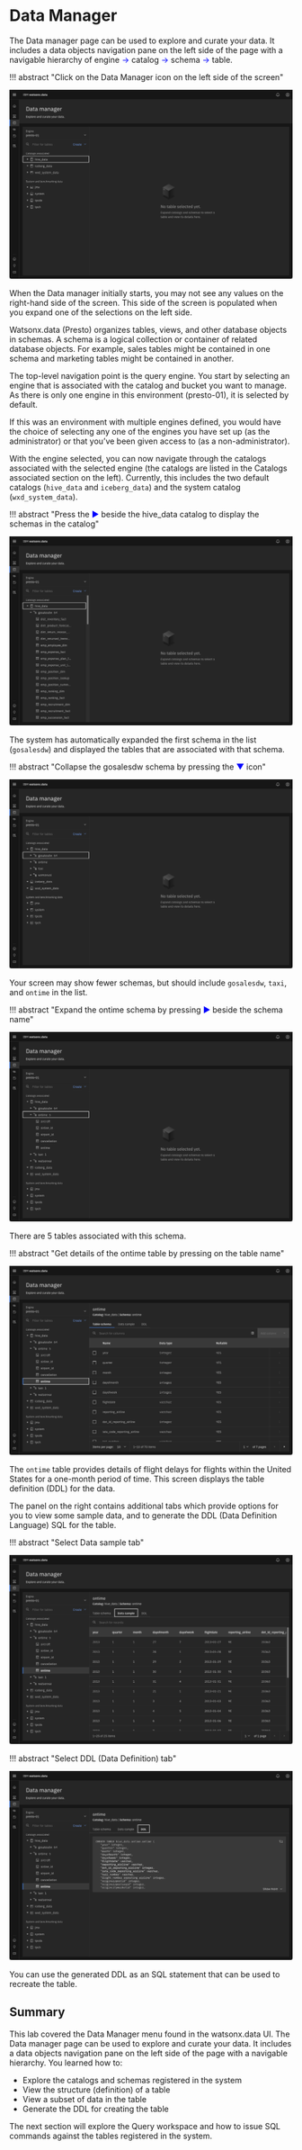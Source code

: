 # Data Manager

The Data manager page can be used to explore and curate your data. It includes a data objects navigation pane on the left side of the page with a navigable hierarchy of engine <span style="color:blue">&rarr;</span> catalog <span style="color:blue">&rarr;</span> schema <span style="color:blue">&rarr;</span> table.

!!! abstract "Click on the Data Manager icon on the left side of the screen"

![Browser](wxd-images/watsonx-data-manager.png) 

When the Data manager initially starts, you may not see any values on the right-hand side of the screen. This side of the screen is populated when you expand one of the selections on the left side.

Watsonx.data (Presto) organizes tables, views, and other database objects in schemas. A schema is a logical collection or container of related database objects. For example, sales tables might be contained in one schema and marketing tables might be contained in another.

The top-level navigation point is the query engine. You start by selecting an engine that is associated with the catalog and bucket you want to manage. As there is only one engine in this environment (presto-01), it is selected by default. 

If this was an environment with multiple engines defined, you would have the choice of selecting any one of the engines you have set up (as the administrator) or that you’ve been given access to (as a non-administrator).

With the engine selected, you can now navigate through the catalogs associated with the selected engine (the catalogs are listed in the Catalogs associated section on the left). Currently, this includes the two default catalogs (`hive_data` and `iceberg_data`) and the system catalog (`wxd_system_data`). 

!!! abstract "Press the <span style="font-style:bold; color:blue;">&#9658;</span> beside the hive_data catalog to display the schemas in the catalog"

![Browser](wxd-images/watsonx-hive-schemas.png) 

The system has automatically expanded the first schema in the list (`gosalesdw`) and displayed the tables that are associated with that schema. 

!!! abstract  "Collapse the gosalesdw schema by pressing the <span style="font-style:bold; color:blue;">&#9660;</span> icon"

![Browser](wxd-images/watsonx-hive-all-schemas.png) 

Your screen may show fewer schemas, but should include `gosalesdw`, `taxi`, and `ontime` in the list.

!!! abstract "Expand the ontime schema by pressing <span style="font-style:bold; color:blue;">&#9658;</span> beside the schema name"

![Browser](wxd-images/watsonx-ontime-schema.png) 

There are 5 tables associated with this schema. 

!!! abstract "Get details of the ontime table by pressing on the table name"

![Browser](wxd-images/watsonx-ontime-table.png) 

The `ontime` table provides details of flight delays for flights within the United States for a one-month period of time. This screen displays the table definition (DDL) for the data. 

The panel on the right contains additional tabs which provide options for you to view some sample data, and to generate the DDL (Data Definition Language) SQL for the table.

!!! abstract "Select Data sample tab"

![Browser](wxd-images/watsonx-ontime-data-sample.png) 

!!! abstract "Select DDL (Data Definition) tab"

![Browser](wxd-images/watsonx-ontime-ddl.png) 

You can use the generated DDL as an SQL statement that can be used to recreate the table.

## Summary

This lab covered the Data Manager menu found in the watsonx.data UI. The Data manager page can be used to explore and curate your data. It includes a data objects navigation pane on the left side of the page with a navigable hierarchy.
You learned how to:

* Explore the catalogs and schemas registered in the system
* View the structure (definition) of a table
* View a subset of data in the table
* Generate the DDL for creating the table

The next section will explore the Query workspace and how to issue SQL commands against the tables registered in the system.







